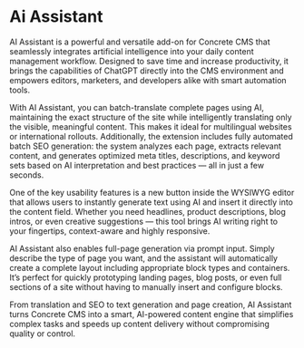 # Ai Assistant 

AI Assistant is a powerful and versatile add-on for Concrete CMS that seamlessly integrates artificial intelligence into your daily content management workflow. Designed to save time and increase productivity, it brings the capabilities of ChatGPT directly into the CMS environment and empowers editors, marketers, and developers alike with smart automation tools.

With AI Assistant, you can batch-translate complete pages using AI, maintaining the exact structure of the site while intelligently translating only the visible, meaningful content. This makes it ideal for multilingual websites or international rollouts. Additionally, the extension includes fully automated batch SEO generation: the system analyzes each page, extracts relevant content, and generates optimized meta titles, descriptions, and keyword sets based on AI interpretation and best practices — all in just a few seconds.

One of the key usability features is a new button inside the WYSIWYG editor that allows users to instantly generate text using AI and insert it directly into the content field. Whether you need headlines, product descriptions, blog intros, or even creative suggestions — this tool brings AI writing right to your fingertips, context-aware and highly responsive.

AI Assistant also enables full-page generation via prompt input. Simply describe the type of page you want, and the assistant will automatically create a complete layout including appropriate block types and containers. It’s perfect for quickly prototyping landing pages, blog posts, or even full sections of a site without having to manually insert and configure blocks.

From translation and SEO to text generation and page creation, AI Assistant turns Concrete CMS into a smart, AI-powered content engine that simplifies complex tasks and speeds up content delivery without compromising quality or control.